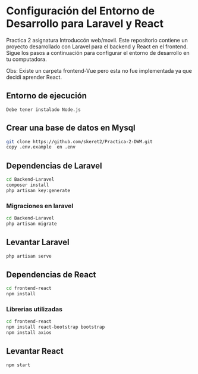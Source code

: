 # Configuración del Entorno de Desarrollo para Laravel y React

Practica 2 asignatura Introduccón web/movil.
Este repositorio contiene un proyecto desarrollado con Laravel para el backend y React en el frontend. Sigue los pasos a continuación para configurar el entorno de desarrollo en tu computadora.

Obs: Existe un carpeta frontend-Vue pero esta no fue implementada ya que decidi aprender React.

## Entorno de ejecución
    Debe tener instalado Node.js

## Crear una base de datos en Mysql
```bash
git clone https://github.com/skeret2/Practica-2-DWM.git
copy .env.example  en .env
```

## Dependencias de Laravel
```bash
cd Backend-Laravel
composer install
php artisan key:generate
```

### Migraciones en laravel
```bash
cd Backend-Laravel
php artisan migrate
```

## Levantar Laravel
```bash
php artisan serve
```

## Dependencias de React
```bash
cd frontend-react
npm install
```
### Librerias utilizadas
```bash
cd frontend-react
npm install react-bootstrap bootstrap
npm install axios
```
## Levantar React
```bash
npm start
```
